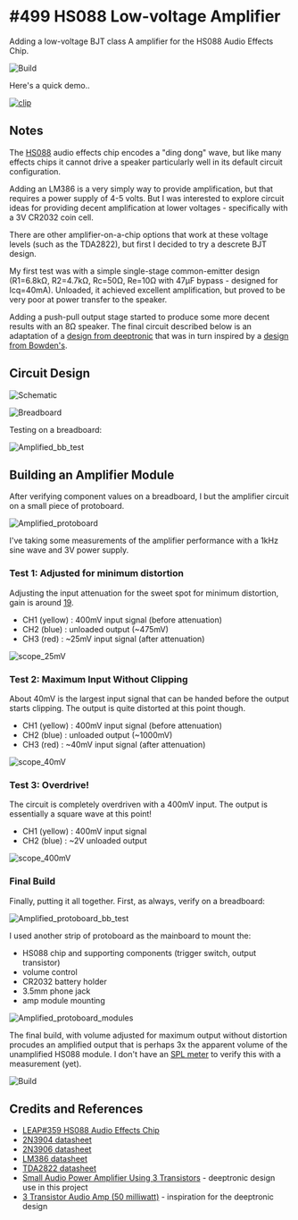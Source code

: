 # #499 HS088 Low-voltage Amplifier

Adding a low-voltage BJT class A amplifier for the HS088 Audio Effects Chip.

![Build](./assets/Amplified_build.jpg?raw=true)

Here's a quick demo..

[![clip](https://img.youtube.com/vi/tW9xAA9nvXE/0.jpg)](https://www.youtube.com/watch?v=tW9xAA9nvXE)

## Notes

The [HS088](../) audio effects chip encodes a "ding dong" wave, but like many effects chips it cannot drive a speaker particularly well
in its default circuit configuration.

Adding an LM386 is a very simply way to provide amplification, but that requires a power supply of 4-5 volts.
But I was interested to explore circuit ideas for providing decent amplification at lower voltages - specifically
with a 3V CR2032 coin cell.

There are other amplifier-on-a-chip options that work at these voltage levels (such as the TDA2822), but
first I decided to try a descrete BJT design.

My first test was with a simple single-stage common-emitter design (R1=6.8kΩ, R2=4.7kΩ, Rc=50Ω, Re=10Ω with 47µF bypass - designed for Icq=40mA).
Unloaded, it achieved excellent amplification, but proved to be very poor at power transfer to the speaker.

Adding a push-pull output stage started to produce some more decent results with an 8Ω speaker.
The final circuit described below is an adaptation of a
[design from deeptronic](https://www.deeptronic.com/electronic-circuit-design/small-audio-power-amplifier-using-3-transistors/)
that was in turn inspired by a [design from Bowden's](http://www.bowdenshobbycircuits.info/page8.htm).

## Circuit Design

![Schematic](./assets/Amplified_schematic.jpg?raw=true)

![Breadboard](./assets/Amplified_bb.jpg?raw=true)

Testing on a breadboard:

![Amplified_bb_test](./assets/Amplified_bb_test.jpg?raw=true)

## Building an Amplifier Module

After verifying component values on a breadboard, I but the amplifier circuit on a small piece of protoboard.

![Amplified_protoboard](./assets/Amplified_protoboard.jpg?raw=true)

I've taking some measurements of the amplifier performance with a 1kHz sine wave and 3V power supply.

### Test 1: Adjusted for minimum distortion

Adjusting the input attenuation for the sweet spot for minimum distortion,
gain is around [19](https://www.wolframalpha.com/input/?i=475mV%2F25mV&assumption=%7B%22C%22%2C+%22mV%22%7D+-%3E+%7B%22Unit%22%7D).

* CH1 (yellow) : 400mV input signal (before attenuation)
* CH2 (blue) : unloaded output (~475mV)
* CH3 (red) : ~25mV input signal (after attenuation)

![scope_25mV](./assets/scope_25mV.gif?raw=true)

### Test 2: Maximum Input Without Clipping

About 40mV is the largest input signal that can be handed before the output starts clipping.
The output is quite distorted at this point though.

* CH1 (yellow) : 400mV input signal (before attenuation)
* CH2 (blue) : unloaded output (~1000mV)
* CH3 (red) : ~40mV input signal (after attenuation)

![scope_40mV](./assets/scope_40mV.gif?raw=true)

### Test 3: Overdrive!

The circuit is completely overdriven with a 400mV input. The output is essentially a square wave at this point!

* CH1 (yellow) : 400mV input signal
* CH2 (blue) : ~2V unloaded output

![scope_400mV](./assets/scope_400mV.gif?raw=true)

### Final Build

Finally, putting it all together. First, as always, verify on a breadboard:

![Amplified_protoboard_bb_test](./assets/Amplified_protoboard_bb_test.jpg?raw=true)

I used another strip of protoboard as the mainboard to mount the:

* HS088 chip and supporting components (trigger switch, output transistor)
* volume control
* CR2032 battery holder
* 3.5mm phone jack
* amp module mounting

![Amplified_protoboard_modules](./assets/Amplified_protoboard_modules.jpg?raw=true)

The final build, with volume adjusted for maximum output without distortion procudes an amplified
output that is perhaps 3x the apparent volume of the unamplified HS088 module.
I don't have an [SPL meter](https://en.wikipedia.org/wiki/Sound_level_meter) to verify this with a measurement (yet).

![Build](./assets/Amplified_build.jpg?raw=true)

## Credits and References

* [LEAP#359 HS088 Audio Effects Chip](../)
* [2N3904 datasheet](https://www.futurlec.com/Transistors/2N3904.shtml)
* [2N3906 datasheet](https://www.futurlec.com/Transistors/2N3906.shtml)
* [LM386 datasheet](https://www.futurlec.com/Linear/LM386N-3.shtml)
* [TDA2822 datasheet](https://www.futurlec.com/Philips/TDA2822.shtml)
* [Small Audio Power Amplifier Using 3 Transistors](https://www.deeptronic.com/electronic-circuit-design/small-audio-power-amplifier-using-3-transistors/) - deeptronic design use in this project
* [3 Transistor Audio Amp (50 milliwatt)](http://www.bowdenshobbycircuits.info/page8.htm) - inspiration for the deeptronic design

